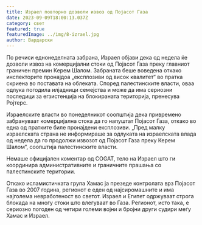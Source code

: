 ```yaml
---
title: Израел повторно дозволи извоз од Појасот Газа
date: 2023-09-09T18:00:13.037Z
category: свет
featured: true
featuredImage: ../img/8-izrael.jpg
author: Вардарски
---
```

По речиси еднонеделната забрана, Израел објави дека од недела ќе дозволи извоз на комерцијални стоки од Појасот Газа преку главниот граничен премин Керем Шалом. Забраната беше воведена откако инспекторите пронајдоа „експлозиви од висок квалитет“ во пратка скриена во поставата на облеката. Според палестинските власти, оваа одлука погодила илјадници семејства и може да има сериозни последици за егзистенција на блокираната територија, пренесува Ројтерс.

Израелските власти во понеделникот соопштија дека привремено забрануваат комерцијална стока да го напуштат Појасот Газа, откако во една од пратките биле пронајдени експлозиви. „Пред малку израелската страна не информираше за одлуката на израелската влада од недела да го продолжи извозот од Појасот Газа преку Керем Шалом“, соопштија палестинските власти.

Немаше официјален коментар од COGAT, тело на Израел што ги координира административните и граничните прашања со палестинските територии.

Откако исламистичката група Хамас ја презеде контролата врз Појасот Газа во 2007 година, регионот е еден од најсиромашните и има најголема невработеност во светот. Израел и Египет одржуваат строга блокада на многу стоки што влегуваат во Газа. Регионот, исто така, е сериозно погоден од четири големи војни и бројни други судири меѓу Хамас и Израел.
